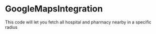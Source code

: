 # GoogleMapsIntegration
This code will let you fetch all hospital and pharmacy nearby in a specific radius
